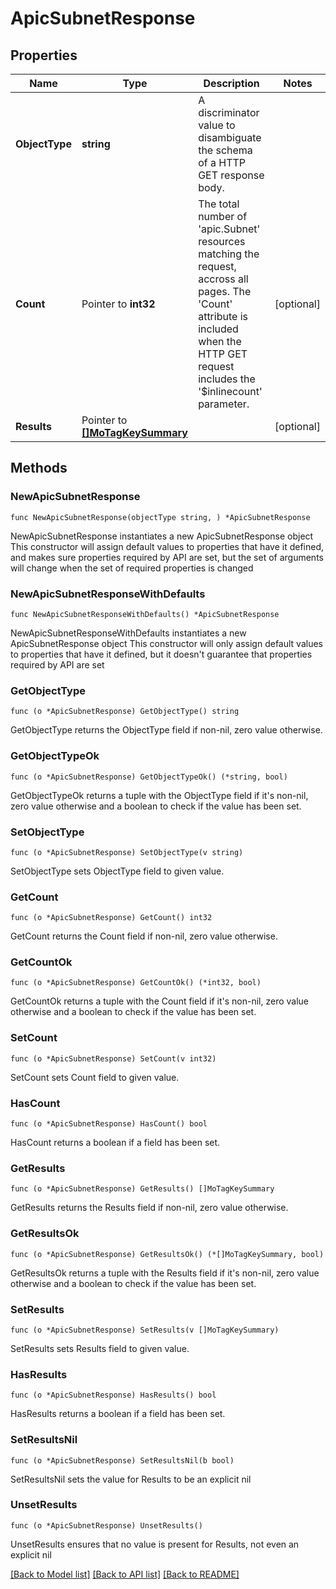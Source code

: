 # ApicSubnetResponse

## Properties

Name | Type | Description | Notes
------------ | ------------- | ------------- | -------------
**ObjectType** | **string** | A discriminator value to disambiguate the schema of a HTTP GET response body. | 
**Count** | Pointer to **int32** | The total number of &#39;apic.Subnet&#39; resources matching the request, accross all pages. The &#39;Count&#39; attribute is included when the HTTP GET request includes the &#39;$inlinecount&#39; parameter. | [optional] 
**Results** | Pointer to [**[]MoTagKeySummary**](MoTagKeySummary.md) |  | [optional] 

## Methods

### NewApicSubnetResponse

`func NewApicSubnetResponse(objectType string, ) *ApicSubnetResponse`

NewApicSubnetResponse instantiates a new ApicSubnetResponse object
This constructor will assign default values to properties that have it defined,
and makes sure properties required by API are set, but the set of arguments
will change when the set of required properties is changed

### NewApicSubnetResponseWithDefaults

`func NewApicSubnetResponseWithDefaults() *ApicSubnetResponse`

NewApicSubnetResponseWithDefaults instantiates a new ApicSubnetResponse object
This constructor will only assign default values to properties that have it defined,
but it doesn't guarantee that properties required by API are set

### GetObjectType

`func (o *ApicSubnetResponse) GetObjectType() string`

GetObjectType returns the ObjectType field if non-nil, zero value otherwise.

### GetObjectTypeOk

`func (o *ApicSubnetResponse) GetObjectTypeOk() (*string, bool)`

GetObjectTypeOk returns a tuple with the ObjectType field if it's non-nil, zero value otherwise
and a boolean to check if the value has been set.

### SetObjectType

`func (o *ApicSubnetResponse) SetObjectType(v string)`

SetObjectType sets ObjectType field to given value.


### GetCount

`func (o *ApicSubnetResponse) GetCount() int32`

GetCount returns the Count field if non-nil, zero value otherwise.

### GetCountOk

`func (o *ApicSubnetResponse) GetCountOk() (*int32, bool)`

GetCountOk returns a tuple with the Count field if it's non-nil, zero value otherwise
and a boolean to check if the value has been set.

### SetCount

`func (o *ApicSubnetResponse) SetCount(v int32)`

SetCount sets Count field to given value.

### HasCount

`func (o *ApicSubnetResponse) HasCount() bool`

HasCount returns a boolean if a field has been set.

### GetResults

`func (o *ApicSubnetResponse) GetResults() []MoTagKeySummary`

GetResults returns the Results field if non-nil, zero value otherwise.

### GetResultsOk

`func (o *ApicSubnetResponse) GetResultsOk() (*[]MoTagKeySummary, bool)`

GetResultsOk returns a tuple with the Results field if it's non-nil, zero value otherwise
and a boolean to check if the value has been set.

### SetResults

`func (o *ApicSubnetResponse) SetResults(v []MoTagKeySummary)`

SetResults sets Results field to given value.

### HasResults

`func (o *ApicSubnetResponse) HasResults() bool`

HasResults returns a boolean if a field has been set.

### SetResultsNil

`func (o *ApicSubnetResponse) SetResultsNil(b bool)`

 SetResultsNil sets the value for Results to be an explicit nil

### UnsetResults
`func (o *ApicSubnetResponse) UnsetResults()`

UnsetResults ensures that no value is present for Results, not even an explicit nil

[[Back to Model list]](../README.md#documentation-for-models) [[Back to API list]](../README.md#documentation-for-api-endpoints) [[Back to README]](../README.md)



